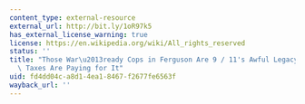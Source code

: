 ```yaml
---
content_type: external-resource
external_url: http://bit.ly/1oR97k5
has_external_license_warning: true
license: https://en.wikipedia.org/wiki/All_rights_reserved
status: ''
title: "Those War\u2013ready Cops in Ferguson Are 9 / 11's Awful Legacy\u2014and Your\
  \ Taxes Are Paying for It"
uid: fd4dd04c-a8d1-4ea1-8467-f2677fe6563f
wayback_url: ''
---
```


